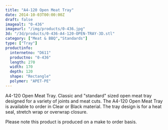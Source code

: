 ```yaml
---
title: "A4-120 Open Meat Tray"
date: 2014-10-03T00:00:00Z
draft: false
imagealt: "0-436"
imageurl: "/img/products/0-436.jpg"
3d: "/3d/products/0-436-A4-120-OPEN-TRAY-3D.stl"
category: ["Meat & BBQ","Standards"]
type: ["Tray"]
productinfo:
  internetno: "D611"
  productno: "0-436"
  length: 270
  width: 170
  depth: 120
  shape: "Rectangle"
  polymer: "APET-PE"
---
```

A4-120 Open Meat Tray. Classic and "standard" sized open meat tray designed for a variety of joints and meat cuts. The A4-120 Open Meat Tray is available to order in Clear or Black material. The tray design is for a heat seal, stretch wrap or overwrap closure.

Please note this product is produced on a make to order basis.